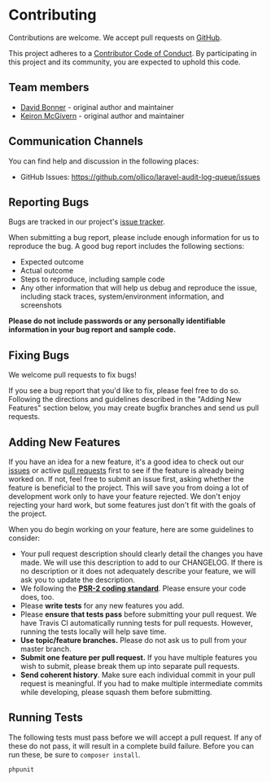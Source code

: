 # Contributing

Contributions are welcome. We accept pull requests on [GitHub](https://github.com/ollico/laravel-audit-log-queue).

This project adheres to a [Contributor Code of Conduct](https://github.com/ollico/laravel-audit-log-queue/blob/master/CODE_OF_CONDUCT.md). By participating in this project and its community, you are expected to uphold this code.

## Team members

- [David Bonner](https://github.com/davidianbonner) - original author and maintainer
- [Keiron McGivern](https://github.com/KeironMcGivern) - original author and maintainer

## Communication Channels

You can find help and discussion in the following places:

- GitHub Issues: <https://github.com/ollico/laravel-audit-log-queue/issues>

## Reporting Bugs

Bugs are tracked in our project's [issue tracker](https://github.com/ollico/laravel-audit-log-queue/issues).

When submitting a bug report, please include enough information for us to reproduce the bug. A good bug report includes the following sections:

- Expected outcome
- Actual outcome
- Steps to reproduce, including sample code
- Any other information that will help us debug and reproduce the issue, including stack traces, system/environment information, and screenshots

**Please do not include passwords or any personally identifiable information in your bug report and sample code.**

## Fixing Bugs

We welcome pull requests to fix bugs!

If you see a bug report that you'd like to fix, please feel free to do so. Following the directions and guidelines described in the "Adding New Features" section below, you may create bugfix branches and send us pull requests.

## Adding New Features

If you have an idea for a new feature, it's a good idea to check out our [issues](https://github.com/ollico/laravel-audit-log-queue/issues) or active [pull requests](https://github.com/ollico/laravel-audit-log-queue/pulls) first to see if the feature is already being worked on. If not, feel free to submit an issue first, asking whether the feature is beneficial to the project. This will save you from doing a lot of development work only to have your feature rejected. We don't enjoy rejecting your hard work, but some features just don't fit with the goals of the project.

When you do begin working on your feature, here are some guidelines to consider:

- Your pull request description should clearly detail the changes you have made. We will use this description to add to our CHANGELOG. If there is no description or it does not adequately describe your feature, we will ask you to update the description.
- We following the **[PSR-2 coding standard](http://www.php-fig.org/psr/psr-2/)**. Please ensure your code does, too.
- Please **write tests** for any new features you add.
- Please **ensure that tests pass** before submitting your pull request. We have Travis CI automatically running tests for pull requests. However, running the tests locally will help save time.
- **Use topic/feature branches.** Please do not ask us to pull from your master branch.
- **Submit one feature per pull request.** If you have multiple features you wish to submit, please break them up into separate pull requests.
- **Send coherent history**. Make sure each individual commit in your pull request is meaningful. If you had to make multiple intermediate commits while developing, please squash them before submitting.

## Running Tests

The following tests must pass before we will accept a pull request. If any of these do not pass, it will result in a complete build failure. Before you can run these, be sure to `composer install`.

```
phpunit
```
